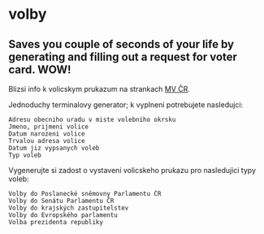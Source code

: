 # volby
## Saves you couple of seconds of your life by generating and filling out a request for voter card. WOW!
Blizsi info k volicskym prukazum na strankach [MV ČR](https://www.mvcr.cz/clanek/volby-volicske-prukazy.aspx).

Jednoduchy terminalovy generator; k vyplneni potrebujete nasledujci:

    Adresu obecniho uradu v miste volebniho okrsku
    Jmeno, prijmeni volice
    Datum narozeni volice
    Trvalou adresa volice
    Datum jiz vypsanych voleb
    Typ voleb   

Vygenerujte si zadost o vystaveni volicskeho prukazu pro nasledujici typy voleb:

    Volby do Poslanecké sněmovny Parlamentu ČR
    Volby do Senátu Parlamentu ČR
    Volby do krajských zastupitelstev
    Volby do Evropského parlamentu
    Volba prezidenta republiky

